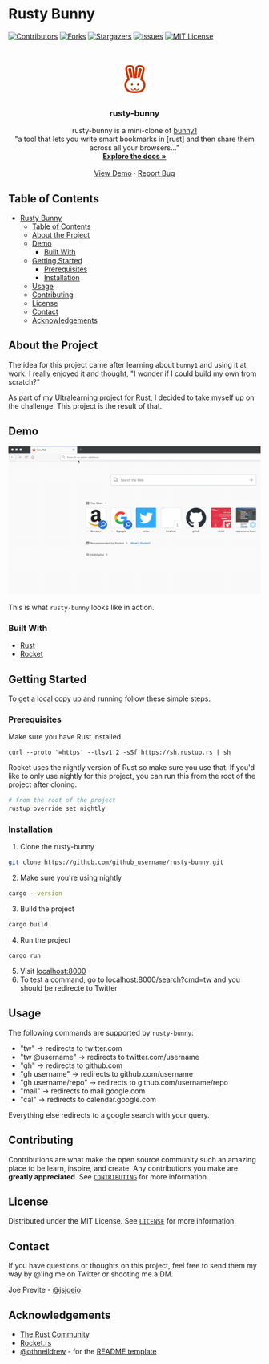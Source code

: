 # Rusty Bunny

<!-- PROJECT SHIELDS -->
<!--
*** I'm using markdown "reference style" links for readability.
*** Reference links are enclosed in brackets [ ] instead of parentheses ( ).
*** See the bottom of this document for the declaration of the reference variables
*** for contributors-url, forks-url, etc. This is an optional, concise syntax you may use.
*** https://www.markdownguide.org/basic-syntax/#reference-style-links
-->
[![Contributors][contributors-shield]][contributors-url]
[![Forks][forks-shield]][forks-url]
[![Stargazers][stars-shield]][stars-url]
[![Issues][issues-shield]][issues-url]
[![MIT License][license-shield]][license-url]

<!-- PROJECT LOGO -->
<br />
<p align="center">
  <a href="https://github.com/github_username/rusty-bunny">
    <img src="logo.png" alt="Logo" width="64" height="64">
  </a>

  <h3 align="center">rusty-bunny</h3>

  <p align="center">
    rusty-bunny is a mini-clone of <a href="http://www.bunny1.org/">bunny1  </a>
    <br />
    "a tool that lets you write smart bookmarks in [rust] and then share them across all your browsers..."
    <br />
    <a href="https://github.com/github_username/rusty-bunny"><strong>Explore the docs »</strong></a>
    <br />
    <br />
    <a href="https://github.com/github_username/rusty-bunny">View Demo</a>
    ·
    <a href="https://github.com/github_username/rusty-bunny/issues">Report Bug</a>
  </p>
</p>

<!-- TABLE OF CONTENTS -->
## Table of Contents

- [Rusty Bunny](#rusty-bunny)
  - [Table of Contents](#table-of-contents)
  - [About the Project](#about-the-project)
  - [Demo](#demo)
    - [Built With](#built-with)
  - [Getting Started](#getting-started)
    - [Prerequisites](#prerequisites)
    - [Installation](#installation)
  - [Usage](#usage)
  - [Contributing](#contributing)
  - [License](#license)
  - [Contact](#contact)
  - [Acknowledgements](#acknowledgements)

<!-- ABOUT THE PROJECT -->
## About the Project

The idea for this project came after learning about `bunny1` and using it at work. I really enjoyed it and thought, "I wonder if I could build my own from scratch?"

As part of my [Ultralearning project for Rust](https://joeprevite.com/rust-learning-plan-chapter-1-notes), I decided to take myself up on the challenge. This project is the result of that. 

## Demo

![rusty-bunny demo][product-screenshot]

This is what `rusty-bunny` looks like in action.

### Built With

* [Rust](https://www.rust-lang.org/)
* [Rocket](https://rocket.rs/)

<!-- GETTING STARTED -->
## Getting Started

To get a local copy up and running follow these simple steps.

### Prerequisites

Make sure you have Rust installed. 

```shell
curl --proto '=https' --tlsv1.2 -sSf https://sh.rustup.rs | sh
```

Rocket uses the nightly version of Rust so make sure you use that. If you'd like to only use nightly for this project, you can run this from the root of the project after cloning.

```sh
# from the root of the project
rustup override set nightly
```

### Installation
 
1. Clone the rusty-bunny
```sh
git clone https://github.com/github_username/rusty-bunny.git
```
2. Make sure you're using nightly 
```sh
cargo --version
```
3. Build the project
```sh
cargo build
```
4. Run the project
```sh
cargo run
```
5. Visit [localhost:8000](http://localhost:8000/)
6. To test a command, go to [localhost:8000/search?cmd=tw](http://localhost:8000/search?cmd=tw) and you should be redirecte to Twitter

<!-- USAGE EXAMPLES -->
## Usage

The following commands are supported by `rusty-bunny`:
- "tw" -> redirects to twitter.com
- "tw @username" -> redirects to twitter.com/username
- "gh" -> redirects to github.com
- "gh username" -> redirects to github.com/username
- "gh username/repo" -> redirects to github.com/username/repo
- "mail" -> redirects to mail.google.com
- "cal" -> redirects to calendar.google.com

Everything else redirects to a google search with your query.

<!-- CONTRIBUTING -->
## Contributing

Contributions are what make the open source community such an amazing place to be learn, inspire, and create. Any contributions you make are **greatly appreciated**. See [`CONTRIBUTING`](CONTRIBUTING.md) for more information.

<!-- LICENSE -->
## License

Distributed under the MIT License. See [`LICENSE`](LICENSE) for more information.

<!-- CONTACT -->
## Contact

If you have questions or thoughts on this project, feel free to send them my way by @'ing me on Twitter or shooting me a DM.

Joe Previte - [@jsjoeio](https://twitter.com/jsjoeio)

<!-- ACKNOWLEDGEMENTS -->
## Acknowledgements

* [The Rust Community](https://www.rust-lang.org/community)
* [Rocket.rs](https://rocket.rs/)
* [@othneildrew](https://github.com/othneildrew) - for the [README template](https://github.com/othneildrew/Best-README-Template)

<!-- MARKDOWN LINKS & IMAGES -->
<!-- https://www.markdownguide.org/basic-syntax/#reference-style-links -->
[contributors-shield]: https://img.shields.io/github/contributors/jsjoeio/rusty-bunny.svg?style=flat-square
[contributors-url]: https://github.com/jsjoeio/rusty-bunny/graphs/contributors
[forks-shield]: https://img.shields.io/github/forks/jsjoeio/rusty-bunny.svg?style=flat-square
[forks-url]: https://github.com/jsjoeio/rusty-bunny/network/members
[stars-shield]: https://img.shields.io/github/stars/jsjoeio/rusty-bunny.svg?style=flat-square
[stars-url]: https://github.com/jsjoeio/rusty-bunny/stargazers
[issues-shield]: https://img.shields.io/github/issues/jsjoeio/rusty-bunny.svg?style=flat-square
[issues-url]: https://github.com/jsjoeio/rusty-bunny/issues
[license-shield]: https://img.shields.io/github/license/jsjoeio/rusty-bunny.svg?style=flat-square
[license-url]: https://github.com/jsjoeio/rusty-bunny/blob/master/LICENSE.txt
[product-screenshot]: demo.gif
